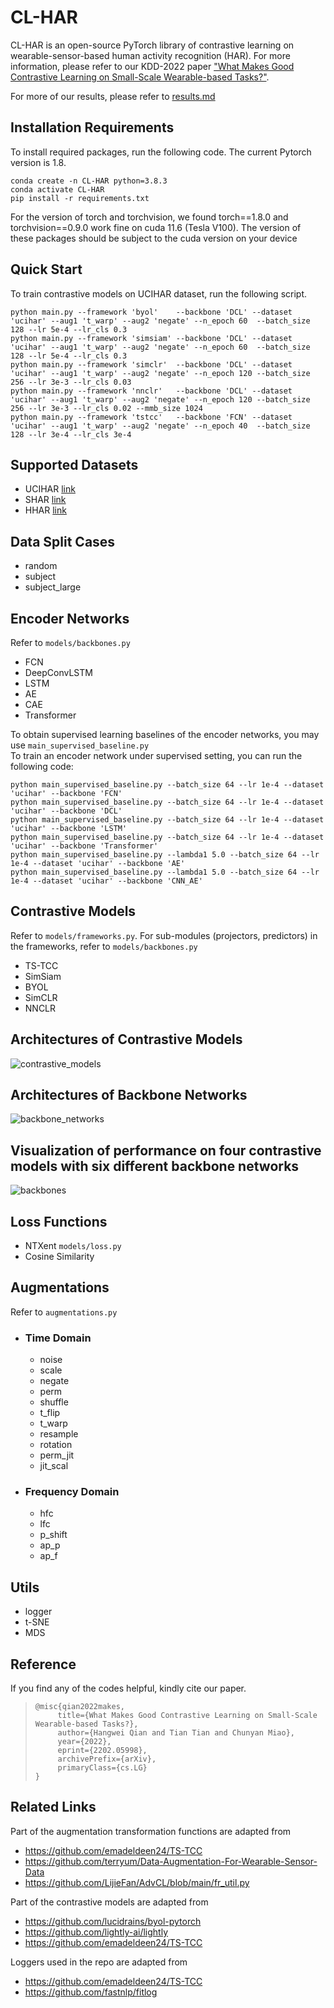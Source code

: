 # CL-HAR

CL-HAR is an open-source PyTorch library of contrastive learning on wearable-sensor-based human activity recognition (HAR). For more information, please refer to our KDD-2022 paper ["What Makes Good Contrastive Learning on Small-Scale Wearable-based Tasks?"](https://arxiv.org/abs/2202.05998 ).

For more of our results, please refer to [results.md](results.md)

## Installation Requirements
To install required packages, run the following code. The current Pytorch version is 1.8.

```
conda create -n CL-HAR python=3.8.3
conda activate CL-HAR
pip install -r requirements.txt
```

For the version of torch and torchvision, we found torch==1.8.0 and torchvision==0.9.0 work fine on cuda 11.6 (Tesla V100). The version of these packages should be subject to the cuda version on your device


## Quick Start
To train contrastive models on UCIHAR dataset, run the following script.
```
python main.py --framework 'byol'    --backbone 'DCL' --dataset 'ucihar' --aug1 't_warp' --aug2 'negate' --n_epoch 60  --batch_size 128 --lr 5e-4 --lr_cls 0.3
python main.py --framework 'simsiam' --backbone 'DCL' --dataset 'ucihar' --aug1 't_warp' --aug2 'negate' --n_epoch 60  --batch_size 128 --lr 5e-4 --lr_cls 0.3
python main.py --framework 'simclr'  --backbone 'DCL' --dataset 'ucihar' --aug1 't_warp' --aug2 'negate' --n_epoch 120 --batch_size 256 --lr 3e-3 --lr_cls 0.03
python main.py --framework 'nnclr'   --backbone 'DCL' --dataset 'ucihar' --aug1 't_warp' --aug2 'negate' --n_epoch 120 --batch_size 256 --lr 3e-3 --lr_cls 0.02 --mmb_size 1024 
python main.py --framework 'tstcc'   --backbone 'FCN' --dataset 'ucihar' --aug1 't_warp' --aug2 'negate' --n_epoch 40  --batch_size 128 --lr 3e-4 --lr_cls 3e-4
```


## Supported Datasets
- UCIHAR [link](https://archive.ics.uci.edu/ml/datasets/human+activity+recognition+using+smartphones)
- SHAR [link](http://www.sal.disco.unimib.it/technologies/unimib-shar/)
- HHAR [link](http://archive.ics.uci.edu/ml/datasets/heterogeneity+activity+recognition)

## Data Split Cases
- random 
- subject
- subject_large


## Encoder Networks
Refer to ```models/backbones.py```
- FCN
- DeepConvLSTM
- LSTM
- AE
- CAE
- Transformer

To obtain supervised learning baselines of the encoder networks, you may use ```main_supervised_baseline.py```
<br>To train an encoder network under supervised setting, you can run the following code:
```angular2html
python main_supervised_baseline.py --batch_size 64 --lr 1e-4 --dataset 'ucihar' --backbone 'FCN' 
python main_supervised_baseline.py --batch_size 64 --lr 1e-4 --dataset 'ucihar' --backbone 'DCL' 
python main_supervised_baseline.py --batch_size 64 --lr 1e-4 --dataset 'ucihar' --backbone 'LSTM' 
python main_supervised_baseline.py --batch_size 64 --lr 1e-4 --dataset 'ucihar' --backbone 'Transformer' 
python main_supervised_baseline.py --lambda1 5.0 --batch_size 64 --lr 1e-4 --dataset 'ucihar' --backbone 'AE'
python main_supervised_baseline.py --lambda1 5.0 --batch_size 64 --lr 1e-4 --dataset 'ucihar' --backbone 'CNN_AE'
```
## Contrastive Models
Refer to ```models/frameworks.py```. For sub-modules (projectors, predictors) in the frameworks, refer to ```models/backbones.py```
- TS-TCC 
- SimSiam
- BYOL
- SimCLR
- NNCLR

## Architectures of Contrastive Models
![contrastive_models](figures/contrastive_models.png)

## Architectures of Backbone Networks
![backbone_networks](figures/backbone_networks.png)

## Visualization of performance on four contrastive models with six different backbone networks
![backbones](figures/backbones.png)

## Loss Functions
- NTXent ```models/loss.py```
- Cosine Similarity

## Augmentations
Refer to ```augmentations.py```
- ### Time Domain
  - noise
  - scale
  - negate
  - perm
  - shuffle
  - t\_flip
  - t\_warp
  - resample
  - rotation
  - perm\_jit
  - jit\_scal

- ### Frequency Domain
  - hfc
  - lfc
  - p\_shift
  - ap\_p
  - ap\_f

## Utils
- logger
- t-SNE
- MDS


## Reference
If you find any of the codes helpful, kindly cite our paper.

> ```
>@misc{qian2022makes,
>      title={What Makes Good Contrastive Learning on Small-Scale Wearable-based Tasks?},
>      author={Hangwei Qian and Tian Tian and Chunyan Miao},
>      year={2022},
>      eprint={2202.05998},
>      archivePrefix={arXiv},
>      primaryClass={cs.LG}
>}
> ```


## Related Links
Part of the augmentation transformation functions are adapted from
- https://github.com/emadeldeen24/TS-TCC
- https://github.com/terryum/Data-Augmentation-For-Wearable-Sensor-Data
- https://github.com/LijieFan/AdvCL/blob/main/fr_util.py

Part of the contrastive models are adapted from 
- https://github.com/lucidrains/byol-pytorch
- https://github.com/lightly-ai/lightly
- https://github.com/emadeldeen24/TS-TCC

Loggers used in the repo are adapted from 
- https://github.com/emadeldeen24/TS-TCC
- https://github.com/fastnlp/fitlog
